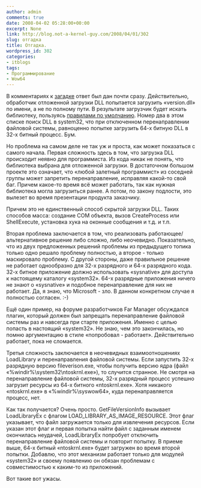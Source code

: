 ```yaml
---
author: admin
comments: true
date: 2008-04-02 05:28:00+00:00
excerpt: None
link: http://blog.not-a-kernel-guy.com/2008/04/01/302
slug: отгадка
title: Отгадка.
wordpress_id: 302
categories:
- itblogs
tags:
- Программирование
- Wow64
---
```


В комментариях к [загадке](http://blog.not-a-kernel-guy.com/2008/03/30/301) ответ был дан почти сразу. Действительно, обработчик отложенной загрузки DLL попытается загрузить «version.dll» по имени, а не по полному пути. В результате загрузчик будет искать библиотеку, пользуясь [правилами по умолчанию](http://msdn2.microsoft.com/en-us/library/ms682586(VS.85).aspx). Номер два в этом списке поиск DLL в system32, что при отключенном перенаправлении файловой системы, равноценно попытке загрузить 64-х битную DLL в 32-х битный процесс. Бум.

Но проблема на самом деле не так уж и проста, как может показаться с самого начала. Первая сложность здесь в том, что загрузка DLL происходит неявно для программиста. Из кода никак не понять, что библиотека выбрана для отложенной загрузки. В достаточном большом проекте это означает, что «любой залетный программист» из соседней группы может запретить перенаправление, исправляя какой-то свой баг. Причем какое-то время всё может работать, так как нужная библиотека могла загрузиться ранее. А потом, по закону подлости, это вылезет во время презентации продукта заказчику.

Причем это не единственный способ скрытой загрузки DLL. Таких способов масса: создание COM объекта, вызов CreateProcess или ShellExecute, установка хука на оконные сообщения и т.д. и т.п. 

Вторая проблема заключается в том, что реализовать работающее/альтернативное решение либо сложно, либо неочевидно. Показательно, что из двух предложенных решений проблемы из предыдущего топика только одно решало проблему полностью, а второе - только маскировало проблему. С другой стороны, даже правильное решение не работает однообразно для 32-х разрядного и 64-х разрядного кода. 32-х битное приложение должно использовать «sysnative» для доступа к настоящему каталогу «system32». 64-х разрядные приложения ничего не знают о «sysnative» и подобное перенаправление для них не работает. Да, я знаю, что Microsoft - зло. В данном конкретном случае я полностью согласен. :-)

Ещё один пример, на форуме разработчиков Far Manager обсуждался плагин, который должен был запрещать перенаправление файловой системы раз и навсегда при старте приложения. Именно с целью попасть в настоящий «system32». Не знаю, чем это закончилась, но помню аргументацию в стиле «попробовал - работает». Действительно работает, пока не сломается. 

Третья сложность заключается в неочевидных взаимоотношениях LoadLibrary и перенаправления файловой системы. Если запустить 32-х разрядную версию fileverison.exe, чтобы получить версию ядра (файл «%windir%\system32\ntoskrnl.exe»), то случится странное. Не смотря на перенаправление файловой системы, 32-х разрядный процесс успешно загрузит ресурсы из 64-х битного «ntoskrnl.exe». Хотя никакого «ntoskrnl.exe» в «%windir%\syswow64», куда перенаправляется процесс, нет. 

Как так получается? Очень просто. GetFileVersionInfo вызывает LoadLibraryEx с флагом LOAD_LIBRARY_AS_IMAGE_RESOURCE. Этот флаг указывает, что файл загружается только для извлечения ресурсов. Если указан этот флаг и первая попытка найти файл с заданным именем окончилась неудачей, LoadLibraryEx попробует отключить перенаправление файловой системы и повторит попытку. В приеме выше, 64-х битный «ntoskrnl.exe» будет загружен во время второй попытки. Добавлю, что этот механизм работает только для модулей «system32» и своему появлению он обязан проблемам с совместимостью к каким-то из приложений.

Вот такие вот ужасы.
